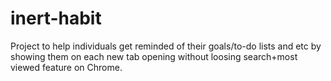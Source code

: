 # inert-habit
Project to help individuals get reminded of their goals/to-do lists and etc by showing them on each new tab opening without loosing search+most viewed feature on Chrome.

